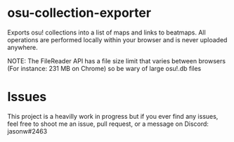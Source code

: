 # osu-collection-exporter

Exports osu! collections into a list of maps and links to beatmaps. All operations are performed locally within your browser and is never uploaded anywhere.

NOTE: The FileReader API has a file size limit that varies between browsers (For instance: 231 MB on Chrome) so be wary of large osu!.db files

# Issues

This project is a heavilly work in progress but if you ever find any issues, feel free to shoot me an issue, pull request, or a message on Discord: jasonw#2463
